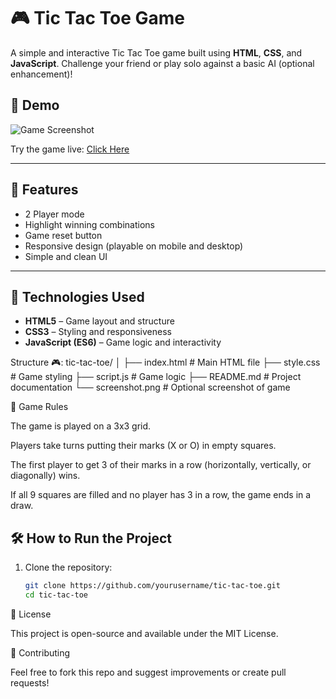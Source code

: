 
# 🎮 Tic Tac Toe Game

A simple and interactive Tic Tac Toe game built using **HTML**, **CSS**, and **JavaScript**. Challenge your friend or play solo against a basic AI (optional enhancement)!

## 📸 Demo

![Game Screenshot](./screenshot.png) <!-- Replace with your screenshot file path -->

Try the game live: [Click Here](https://your-live-link.vercel.app/) <!-- Replace with your live site link -->

---

## 🧩 Features

- 2 Player mode
- Highlight winning combinations
- Game reset button
- Responsive design (playable on mobile and desktop)
- Simple and clean UI

---

## 🚀 Technologies Used

- **HTML5** – Game layout and structure
- **CSS3** – Styling and responsiveness
- **JavaScript (ES6)** – Game logic and interactivity

Structure 🎮:
tic-tac-toe/
│
├── index.html       # Main HTML file
├── style.css        # Game styling
├── script.js        # Game logic
├── README.md        # Project documentation
└── screenshot.png   # Optional screenshot of game

🎯 Game Rules

The game is played on a 3x3 grid.

Players take turns putting their marks (X or O) in empty squares.

The first player to get 3 of their marks in a row (horizontally, vertically, or diagonally) wins.

If all 9 squares are filled and no player has 3 in a row, the game ends in a draw.

## 🛠️ How to Run the Project

1. Clone the repository:

   ```bash
   git clone https://github.com/yourusername/tic-tac-toe.git
   cd tic-tac-toe


📄 License

This project is open-source and available under the MIT License.

🙌 Contributing

Feel free to fork this repo and suggest improvements or create pull requests!